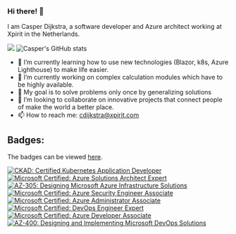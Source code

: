 ### Hi there! 👋 

I am Casper Dijkstra, a software developer and Azure architect working at Xpirit in the Netherlands.

![](https://komarev.com/ghpvc/?username=cdijkstra&style=plastic,color=yellowgreen)
![Casper's GitHub stats](https://github-readme-stats.vercel.app/api?username=cdijkstra&show_icons=true&theme=radical)

- 🌱 I’m currently learning how to use new technologies (Blazor, k8s, Azure Lighthouse) to make life easier.  
- 🔭 I’m currently working on complex calculation modules which have to be highly available.
- 🎯 My goal is to solve problems only once by generalizing solutions
- 👯 I’m looking to collaborate on innovative projects that connect people of make the world a better place.
- 📫 How to reach me: cdijkstra@xpirit.com

## Badges:
The badges can be viewed [here](https://www.credly.com/users/casper-dijkstra/badges).
<!--START_SECTION:badges-->
[![CKAD: Certified Kubernetes Application Developer](https://images.credly.com/size/110x110/images/f88d800c-5261-45c6-9515-0458e31c3e16/ckad_from_cncfsite.png)](http://www.credly.com/badges/bf17e525-8c2a-4833-8651-1adad967bada "CKAD: Certified Kubernetes Application Developer")
[![Microsoft Certified: Azure Solutions Architect Expert](https://images.credly.com/size/110x110/images/987adb7e-49be-4e24-b67e-55986bd3fe66/azure-solutions-architect-expert-600x600.png)](http://www.credly.com/badges/69264996-15f4-452b-8a84-bb6408f5e54e "Microsoft Certified: Azure Solutions Architect Expert")
[![AZ-305: Designing Microsoft Azure Infrastructure Solutions](https://images.credly.com/size/110x110/images/9d7dc4c0-5681-41fc-b96b-26e9157786d7/image.png)](http://www.credly.com/badges/cf05ad18-7c1b-4122-84c7-f3a70fdf81ea "AZ-305: Designing Microsoft Azure Infrastructure Solutions")
[![Microsoft Certified: Azure Security Engineer Associate](https://images.credly.com/size/110x110/images/1ad16b6f-2c71-4a2e-ae74-ec69c4766039/azure-security-engineer-associate600x600.png)](http://www.credly.com/badges/9cb8dcde-013f-473d-876b-522f4a43c5e3 "Microsoft Certified: Azure Security Engineer Associate")
[![Microsoft Certified: Azure Administrator Associate](https://images.credly.com/size/110x110/images/336eebfc-0ac3-4553-9a67-b402f491f185/azure-administrator-associate-600x600.png)](http://www.credly.com/badges/6ae38ca9-91fd-4d85-af29-85e01874082d "Microsoft Certified: Azure Administrator Associate")
[![Microsoft Certified: DevOps Engineer Expert](https://images.credly.com/size/110x110/images/c3ab66f8-5d59-4afa-a6c2-0ba30a1989ca/CERT-Expert-DevOps-Engineer-600x600.png)](http://www.credly.com/badges/af69a78f-78d3-40ca-a74d-fff7e8f156ee "Microsoft Certified: DevOps Engineer Expert")
[![Microsoft Certified: Azure Developer Associate](https://images.credly.com/size/110x110/images/63316b60-f62d-4e51-aacc-c23cb850089c/azure-developer-associate-600x600.png)](http://www.credly.com/badges/4e3fd632-edd1-418a-9665-c5311307de99 "Microsoft Certified: Azure Developer Associate")
[![AZ-400: Designing and Implementing Microsoft DevOps Solutions](https://images.credly.com/size/110x110/images/107e2eb6-f394-40eb-83d2-d8c9b7d34555/exam-az400-600x600.png)](http://www.credly.com/badges/bfee17d3-aca3-4787-9f1c-1066db35543f "AZ-400: Designing and Implementing Microsoft DevOps Solutions")
<!--END_SECTION:badges-->
